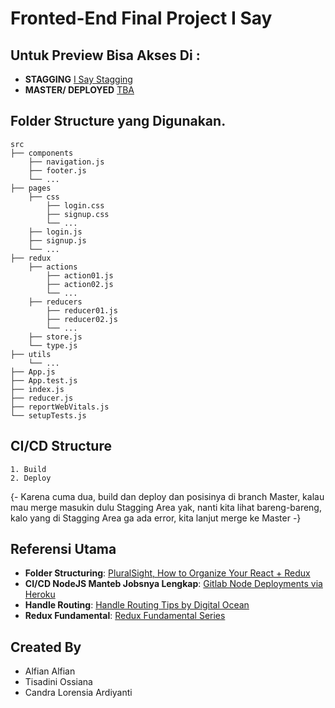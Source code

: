# Fronted-End Final Project I Say

## Untuk Preview Bisa Akses Di :

- **STAGGING** [I Say Stagging](https://i-say-stag.herokuapp.com/)
- **MASTER/ DEPLOYED** [TBA](#)

## Folder Structure yang Digunakan.

    src
    ├── components
        ├── navigation.js
        ├── footer.js
        └── ...
    ├── pages
        ├── css
            ├── login.css
            ├── signup.css
            └── ...
        ├── login.js
        ├── signup.js
        └── ...
    ├── redux
        ├── actions
            ├── action01.js
            ├── action02.js
            └── ...
        ├── reducers
            ├── reducer01.js
            ├── reducer02.js
            └── ...
        ├── store.js
        └── type.js
    ├── utils
        └── ...
    ├── App.js
    ├── App.test.js
    ├── index.js
    ├── reducer.js
    ├── reportWebVitals.js
    └── setupTests.js

## CI/CD Structure

    1. Build
    2. Deploy

{- Karena cuma dua, build dan deploy dan posisinya di branch Master, kalau mau merge masukin dulu Stagging Area yak, nanti kita lihat bareng-bareng, kalo yang di Stagging Area ga ada error, kita lanjut merge ke Master -}

## Referensi Utama

- **Folder Structuring**: [PluralSight, How to Organize Your React + Redux](https://www.pluralsight.com/guides/how-to-organize-your-react-+-redux-codebase)
- **CI/CD NodeJS Manteb Jobsnya Lengkap**: [Gitlab Node Deployments via Heroku](https://www.mayankmishra.me/gitlab-node-deployments-via-heroku/)
- **Handle Routing**: [Handle Routing Tips by Digital Ocean](https://www.digitalocean.com/community/tutorials/how-to-handle-routing-in-react-apps-with-react-router)
- **Redux Fundamental**: [Redux Fundamental Series](redux.js.org/tutorials/fundamentals/part-3-state-actions-reducers)

## Created By

- Alfian Alfian
- Tisadini Ossiana
- Candra Lorensia Ardiyanti
